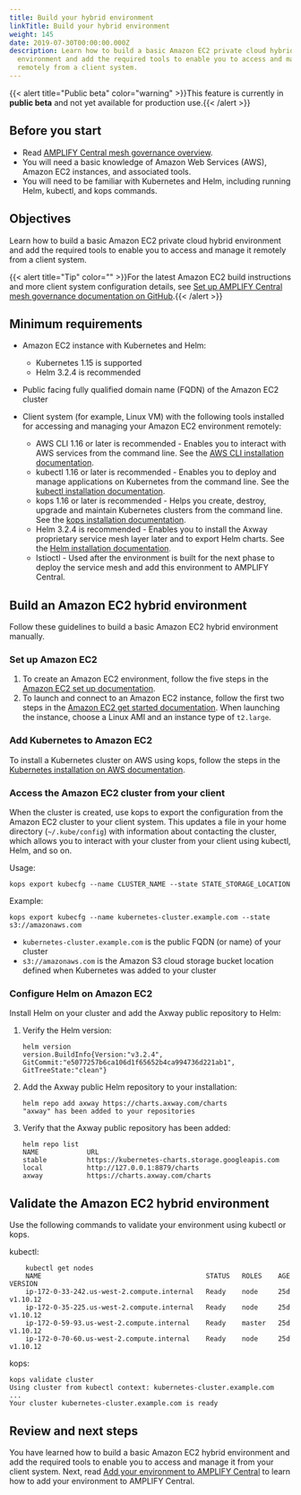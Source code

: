 ```yaml
---
title: Build your hybrid environment
linkTitle: Build your hybrid environment
weight: 145
date: 2019-07-30T00:00:00.000Z
description: Learn how to build a basic Amazon EC2 private cloud hybrid
  environment and add the required tools to enable you to access and manage it
  remotely from a client system.
---
```

{{< alert title="Public beta" color="warning" >}}This feature is currently in **public beta** and not yet available for production use.{{< /alert >}}

## Before you start

* Read [AMPLIFY Central mesh governance overview](/docs/central/mesh_management/).
* You will need a basic knowledge of Amazon Web Services (AWS), Amazon EC2 instances, and associated tools.
* You will need to be familiar with Kubernetes and Helm, including running Helm, kubectl, and kops commands.

## Objectives

Learn how to build a basic Amazon EC2 private cloud hybrid environment and add the required tools to enable you to access and manage it remotely from a client system.

{{< alert title="Tip" color="" >}}For the latest Amazon EC2 build instructions and more client system configuration details, see [Set up AMPLIFY Central mesh governance documentation on GitHub](https://github.com/Axway/Setup-Amplify-Mesh-Governance).{{< /alert >}}

## Minimum requirements

* Amazon EC2 instance with Kubernetes and Helm:

    * Kubernetes 1.15 is supported
    * Helm 3.2.4 is recommended

* Public facing fully qualified domain name (FQDN) of the Amazon EC2 cluster
* Client system (for example, Linux VM) with the following tools installed for accessing and managing your Amazon EC2 environment remotely:

    * AWS CLI 1.16 or later is recommended - Enables you to interact with AWS services from the command line. See the [AWS CLI installation documentation](https://docs.aws.amazon.com/cli/latest/userguide/li-chap-install.html).
    * kubectl 1.16 or later is recommended - Enables you to deploy and manage applications on Kubernetes from the command line. See the [kubectl installation documentation](https://kubernetes.io/docs/tasks/tools/install-kubectl/).
    * kops 1.16 or later is recommended - Helps you create, destroy, upgrade and maintain Kubernetes clusters from the command line. See the [kops installation documentation](https://github.com/kubernetes/kops/blob/master/docs/install.md).
    * Helm 3.2.4 is recommended - Enables you to install the Axway proprietary service mesh layer later and to export Helm charts. See the [Helm installation documentation](https://helm.sh/docs/using_helm/#installing-helm).
    * Istioctl - Used after the environment is built for the next phase to deploy the service mesh and add this environment to AMPLIFY Central.

## Build an Amazon EC2 hybrid environment

Follow these guidelines to build a basic Amazon EC2 hybrid environment manually.

### Set up Amazon EC2

1. To create an Amazon EC2 environment, follow the five steps in the [Amazon EC2 set up documentation](https://docs.aws.amazon.com/AWSEC2/latest/UserGuide/get-set-up-for-amazon-ec2.html).
2. To launch and connect to an Amazon EC2 instance, follow the first two steps in the [Amazon EC2 get started documentation](https://docs.aws.amazon.com/AWSEC2/latest/UserGuide/EC2_GetStarted.html). When launching the instance, choose a Linux AMI and an instance type of `t2.large`.

### Add Kubernetes to Amazon EC2

To install a Kubernetes cluster on AWS using kops, follow the steps in the [Kubernetes installation on AWS documentation](https://kubernetes.io/docs/setup/custom-cloud/kops/).

### Access the Amazon EC2 cluster from your client

When the cluster is created, use kops to export the configuration from the Amazon EC2 cluster to your client system. This updates a file in your home directory (`~/.kube/config`) with information about contacting the cluster, which allows you to interact with your cluster from your client using kubectl, Helm, and so on.

Usage:

```
kops export kubecfg --name CLUSTER_NAME --state STATE_STORAGE_LOCATION
```

Example:

```
kops export kubecfg --name kubernetes-cluster.example.com --state s3://amazonaws.com
```

* `kubernetes-cluster.example.com` is the public FQDN (or name) of your cluster
* `s3://amazonaws.com` is the Amazon S3 cloud storage bucket location defined when Kubernetes was added to your cluster

### Configure Helm on Amazon EC2

Install Helm on your cluster and add the Axway public repository to Helm:

1. Verify the Helm version:

   ```
   helm version
   version.BuildInfo{Version:"v3.2.4", GitCommit:"e5077257b6ca106d1f65652b4ca994736d221ab1", GitTreeState:"clean"}
   ```
2. Add the Axway public Helm repository to your installation:

   ```
   helm repo add axway https://charts.axway.com/charts
   "axway" has been added to your repositories
   ```
3. Verify that the Axway public repository has been added:

   ```
   helm repo list
   NAME            URL
   stable          https://kubernetes-charts.storage.googleapis.com
   local           http://127.0.0.1:8879/charts
   axway           https://charts.axway.com/charts
   ```

## Validate the Amazon EC2 hybrid environment

Use the following commands to validate your environment using kubectl or kops.

kubectl:

```
    kubectl get nodes
    NAME                                         STATUS   ROLES    AGE   VERSION
    ip-172-0-33-242.us-west-2.compute.internal   Ready    node     25d   v1.10.12
    ip-172-0-35-225.us-west-2.compute.internal   Ready    node     25d   v1.10.12
    ip-172-0-59-93.us-west-2.compute.internal    Ready    master   25d   v1.10.12
    ip-172-0-70-60.us-west-2.compute.internal    Ready    node     25d   v1.10.12
```

kops:

```
kops validate cluster
Using cluster from kubectl context: kubernetes-cluster.example.com
...
Your cluster kubernetes-cluster.example.com is ready
```

## Review and next steps

You have learned how to build a basic Amazon EC2 hybrid environment and add the required tools to enable you to access and manage it from your client system. Next, read [Add your environment to AMPLIFY Central](/docs/central/mesh_management/add_env) to learn how to add your environment to AMPLIFY Central.

